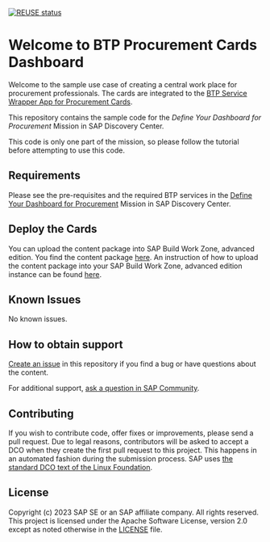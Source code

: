 [![REUSE status](https://api.reuse.software/badge/github.com/SAP-samples/btp-procurement-dashboard-cards)](https://api.reuse.software/info/github.com/SAP-samples/btp-procurement-dashboard-cards)

# Welcome to BTP Procurement Cards Dashboard

Welcome to the sample use case of creating a central work place for procurement professionals.
The cards are integrated to the [BTP Service Wrapper App for Procurement Cards](https://github.com/SAP-samples/btp-procurement-cards-service-wrapper).

This repository contains the sample code for the _Define Your Dashboard for Procurement_ Mission in SAP Discovery Center.

This code is only one part of the mission, so please follow the tutorial before attempting to use this code.


## Requirements
Please see the pre-requisites and the required BTP services in the [Define Your Dashboard for Procurement](https://discovery-center.cloud.sap/protected/index.html#/missiondetail/4183/) Mission in SAP Discovery Center.


## Deploy the Cards
You can upload the content package into SAP Build Work Zone, advanced edition. You find the content package [here](https://github.com/SAP-samples/btp-procurement-dashboard-cards/tree/main/Cards/ContentPackage). An instruction of how to upload the content package into your SAP Build Work Zone, advanced edition instance can be found [here](https://help.sap.com/docs/build-work-zone-advanced-edition/sap-build-work-zone-advanced-edition/upload-content-package?locale=en-US).  


## Known Issues
No known issues.


## How to obtain support
[Create an issue](https://github.com/SAP-samples/btp-procurement-dashboard-cards/issues) in this repository if you find a bug or have questions about the content.

For additional support, [ask a question in SAP Community](https://answers.sap.com/questions/ask.html).

## Contributing
If you wish to contribute code, offer fixes or improvements, please send a pull request. Due to legal reasons, contributors will be asked to accept a DCO when they create the first pull request to this project. This happens in an automated fashion during the submission process. SAP uses [the standard DCO text of the Linux Foundation](https://developercertificate.org/).

## License
Copyright (c) 2023 SAP SE or an SAP affiliate company. All rights reserved. This project is licensed under the Apache Software License, version 2.0 except as noted otherwise in the [LICENSE](LICENSE) file.
